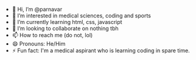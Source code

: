 - 👋 Hi, I’m @parnavar
- 👀 I’m interested in medical sciences, coding and sports
- 🌱 I’m currently learning html, css, javascript
- 💞️ I’m looking to collaborate on nothing tbh
- 📫 How to reach me (do not, lol)
- 😄 Pronouns: He/Him
- ⚡ Fun fact: I'm a medical aspirant who is learning coding in spare time.

<!---
parnavar/parnavar is a ✨ special ✨ repository because its `README.md` (this file) appears on your GitHub profile.
You can click the Preview link to take a look at your changes.
--->

